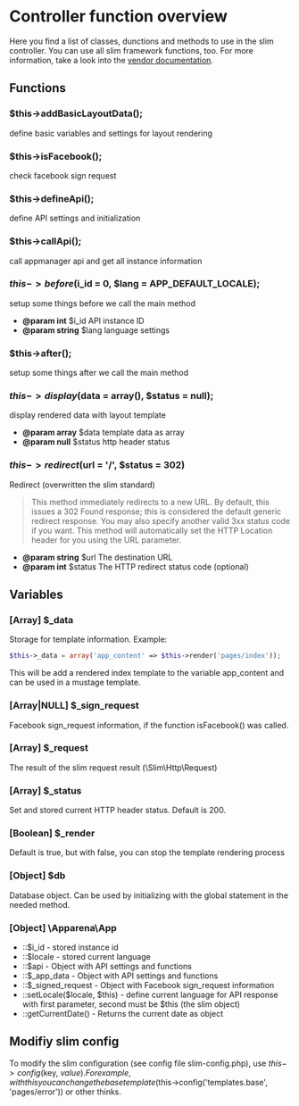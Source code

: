 # Controller function overview
Here you find a list of classes, dunctions and methods to use in the slim controller. You can use all slim framework functions, too. For more information, take a look into the [vendor documentation](http://docs.slimframework.com/).

## Functions
### $this->addBasicLayoutData();
define basic variables and settings for layout rendering

### $this->isFacebook();
check facebook sign request

### $this->defineApi();
define API settings and initialization

### $this->callApi();
call appmanager api and get all instance information

### $this->before($i_id = 0, $lang = APP_DEFAULT_LOCALE);
setup some things before we call the main method
* **@param int**    $i_id API instance ID
* **@param string** $lang language settings

### $this->after();
setup some things after we call the main method

### $this->display($data = array(), $status = null);
display rendered data with layout template
* **@param array** $data   template data as array
* **@param null**  $status http header status

### $this->redirect($url = '/', $status = 302)
Redirect (overwritten the slim standard)

> This method immediately redirects to a new URL. By default, this issues a 302 Found response; this is considered the default generic redirect response. You may also specify another valid 3xx status code if you want. This method will automatically set the HTTP Location header for you using the URL parameter.

* **@param string** $url    The destination URL
* **@param int**    $status The HTTP redirect status code (optional)

## Variables
### [Array] $_data
Storage for template information.
Example:
```php
$this->_data = array('app_content' => $this->render('pages/index'));
```
This will be add a rendered index template to the variable app_content and can be used in a mustage template.

### [Array|NULL] $_sign_request
Facebook sign_request information, if the function isFacebook() was called.

### [Array] $_request
The result of the slim request result (\Slim\Http\Request)

### [Array] $_status
Set and stored current HTTP header status. Default is 200.

### [Boolean] $_render
Default is true, but with false, you can stop the template rendering process

### [Object] $db
Database object. Can be used by initializing with the global statement in the needed method.

### [Object] \Apparena\App
* ::$i_id - stored instance id
* ::$locale - stored current language
* ::$api - Object with API settings and functions
* ::$_app_data - Object with API settings and functions
* ::$_signed_request - Object with Facebook sign_request information
* ::setLocale($locale, $this) - define current language for API response with first parameter, second must be $this (the slim object)
* ::getCurrentDate() - Returns the current date as object

## Modifiy slim config
To modify the slim configuration (see config file slim-config.php), use $this->config($key, $value). For example, with this you can change the base template ($this->config('templates.base', 'pages/error')) or other thinks.